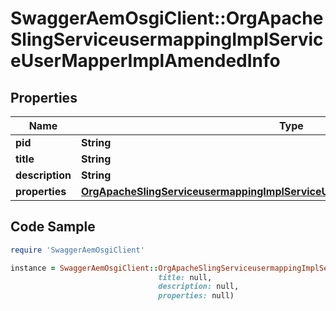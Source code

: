 # SwaggerAemOsgiClient::OrgApacheSlingServiceusermappingImplServiceUserMapperImplAmendedInfo

## Properties

Name | Type | Description | Notes
------------ | ------------- | ------------- | -------------
**pid** | **String** |  | [optional] 
**title** | **String** |  | [optional] 
**description** | **String** |  | [optional] 
**properties** | [**OrgApacheSlingServiceusermappingImplServiceUserMapperImplAmendedProperties**](OrgApacheSlingServiceusermappingImplServiceUserMapperImplAmendedProperties.md) |  | [optional] 

## Code Sample

```ruby
require 'SwaggerAemOsgiClient'

instance = SwaggerAemOsgiClient::OrgApacheSlingServiceusermappingImplServiceUserMapperImplAmendedInfo.new(pid: null,
                                 title: null,
                                 description: null,
                                 properties: null)
```


